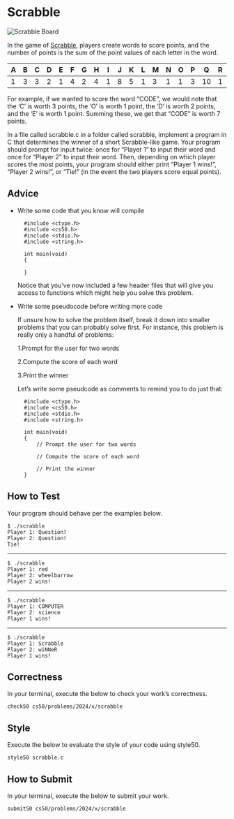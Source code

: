 # Scrabble

![Scrabble Board](https://cs50.harvard.edu/x/2024/psets/2/scrabble/scrabble.png)

In the game of [Scrabble](https://shop.hasbro.com/en-us/parentkid?brand=scrabble), players create words to score points, and the number of points is the sum of the point values of each letter in the word.

|  A  |  B  |  C  |  D  |  E  |  F  |  G  |  H  |  I  |  J  |  K  |  L  |  M  |  N  |  O  |  P  |  Q  |  R  |  S  |  T  |  U  |  V  |  W  |  X  |  Y  |  Z  |
|-----|-----|-----|-----|-----|-----|-----|-----|-----|-----|-----|-----|-----|-----|-----|-----|-----|-----|-----|-----|-----|-----|-----|-----|-----|-----|
|  1  |  3  |  3  |  2  |  1  |  4  |  2  |  4  |  1  |  8  |  5  |  1  |  3  |  1  |  1  |  3  | 10  |  1  |  1  |  1  |  1  |  4  |  4  |  8  |  4  | 10  |

For example, if we wanted to score the word “CODE”, we would note that the ‘C’ is worth 3 points, the ‘O’ is worth 1 point, the ‘D’ is worth 2 points, and the ‘E’ is worth 1 point. Summing these, we get that “CODE” is worth 7 points.

In a file called scrabble.c in a folder called scrabble, implement a program in C that determines the winner of a short Scrabble-like game. Your program should prompt for input twice: once for “Player 1” to input their word and once for “Player 2” to input their word. Then, depending on which player scores the most points, your program should either print “Player 1 wins!”, “Player 2 wins!”, or “Tie!” (in the event the two players score equal points).

## Advice

- Write some code that you know will compile

        #include <ctype.h>
        #include <cs50.h>
        #include <stdio.h>
        #include <string.h>

        int main(void)
        {

        }

    Notice that you’ve now included a few header files that will give you access to functions which might help you solve this problem.

- Write some pseudocode before writing more code

    If unsure how to solve the problem itself, break it down into smaller problems that you can probably solve first. For instance, this problem is really only a handful of problems:

    1.Prompt for the user for two words
    
    2.Compute the score of each word
    
    3.Print the winner
    
    Let’s write some pseudcode as comments to remind you to do just that:

        #include <ctype.h>
        #include <cs50.h>
        #include <stdio.h>
        #include <string.h>

        int main(void)
        {
            // Prompt the user for two words

            // Compute the score of each word

            // Print the winner
        }

## How to Test

Your program should behave per the examples below.

    $ ./scrabble
    Player 1: Question?
    Player 2: Question!
    Tie!
---
    $ ./scrabble
    Player 1: red
    Player 2: wheelbarrow
    Player 2 wins!
---
    $ ./scrabble
    Player 1: COMPUTER
    Player 2: science
    Player 1 wins!
---
    $ ./scrabble
    Player 1: Scrabble
    Player 2: wiNNeR
    Player 1 wins!

## Correctness

In your terminal, execute the below to check your work’s correctness.

    check50 cs50/problems/2024/x/scrabble

## Style

Execute the below to evaluate the style of your code using style50.

    style50 scrabble.c

## How to Submit

In your terminal, execute the below to submit your work.

    submit50 cs50/problems/2024/x/scrabble
